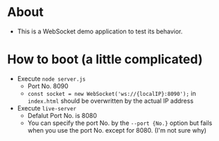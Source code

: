 # About

- This is a WebSocket demo application to test its behavior.

# How to boot (a little complicated)

- Execute `node server.js`
  - Port No. 8090
  - `const socket = new WebSocket('ws://{localIP}:8090');` in `index.html` should be overwritten by the actual IP address
- Execute `live-server`
  - Defalut Port No. is 8080
  - You can specify the port No. by the `--port {No.}` option but fails when you use the port No. except for 8080. (I'm not sure why)

